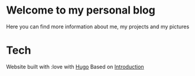 # Welcome to my personal blog
Here you can find more information about me, my projects and my pictures

# Tech
Website built with :love with [Hugo](https://gohugo.io/)
Based on [Introduction](https://github.com/victoriadrake/hugo-theme-introduction)